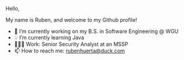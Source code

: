 Hello,

My name is Ruben, and welcome to my Github profile!

- 🔭 I’m currently working on my B.S. in Software Engineering @ WGU
- 💡 I’m currently learning Java
- 👨🏽‍💻 Work: Senior Security Analyst at an MSSP
- 📫 How to reach me: rubenhuerta@duck.com
